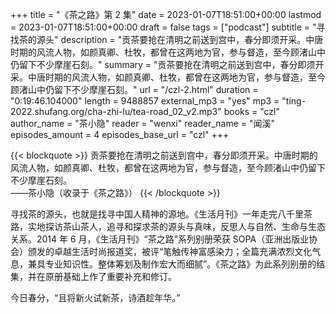 +++
title = "《茶之路》第 2 集"
date = 2023-01-07T18:51:00+00:00
lastmod = 2023-01-07T18:51:00+00:00
draft = false
tags = ["podcast"]
subtitle = "寻找茶的源头"
description = "贡茶要抢在清明之前送到宫中，春分即须开采。中唐时期的风流人物，如颜真卿、杜牧，都曾在这两地为官，参与督造，至今顾渚山中仍留下不少摩崖石刻。"
summary = "贡茶要抢在清明之前送到宫中，春分即须开采。中唐时期的风流人物，如颜真卿、杜牧，都曾在这两地为官，参与督造，至今顾渚山中仍留下不少摩崖石刻。"
url = "/czl-2.html"
duration = "0:19:46.104000"
length = 9488857
external_mp3 = "yes"
mp3 = "ting-2022.shufang.org/cha-zhi-lu/tea-road_02_v2.mp3"
books = "czl"
author_name = "茶小隐"
reader = "wenxi"
reader_name = "闻溪"
episodes_amount = 4
episodes_base_url = "czl"
+++

{{< blockquote >}}
贡茶要抢在清明之前送到宫中，春分即须开采。中唐时期的风流人物，如颜真卿、杜牧，都曾在这两地为官，参与督造，至今顾渚山中仍留下不少摩崖石刻。  
——茶小隐（收录于《茶之路》）
{{< /blockquote >}}

寻找茶的源头，也就是找寻中国人精神的源地。《生活月刊》一年走完八千里茶路，实地探访茶山茶人，追寻和探求茶的源头与真味，反思人与自然、生命与生态关系。2014 年 6 月，《生活月刊》“茶之路”系列别册荣获 SOPA（亚洲出版业协会）颁发的卓越生活时尚报道奖，被评“笔触传神富感染力；全篇充满浓烈文化气息，兼具专业知识性。整体筹划及制作宏大而细腻”。《茶之路》为此系列别册的结集，并在原册基础上作了重要补充和修订。

今日春分，“且将新火试新茶，诗酒趁年华。”

